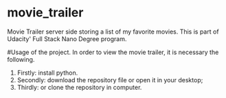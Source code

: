 # movie_trailer
Movie Trailer server side storing a list of my favorite movies. This is part of Udacity' Full Stack Nano Degree program. 


#Usage of the project.
In order to view the movie trailer, it is necessary the following.
1. Firstly: install python.
2. Secondly: download the repository file or open it in your desktop;
3. Thirdly: or clone the repository in computer.

